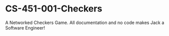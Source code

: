 # CS-451-001-Checkers
A Networked Checkers Game. All documentation and no code makes Jack a Software Engineer!

